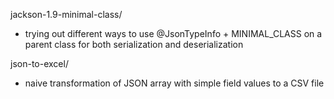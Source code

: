 jackson-1.9-minimal-class/

* trying out different ways to use @JsonTypeInfo + MINIMAL_CLASS on a parent class 
  for both serialization and deserialization

json-to-excel/

* naive transformation of JSON array with simple field values to a CSV file